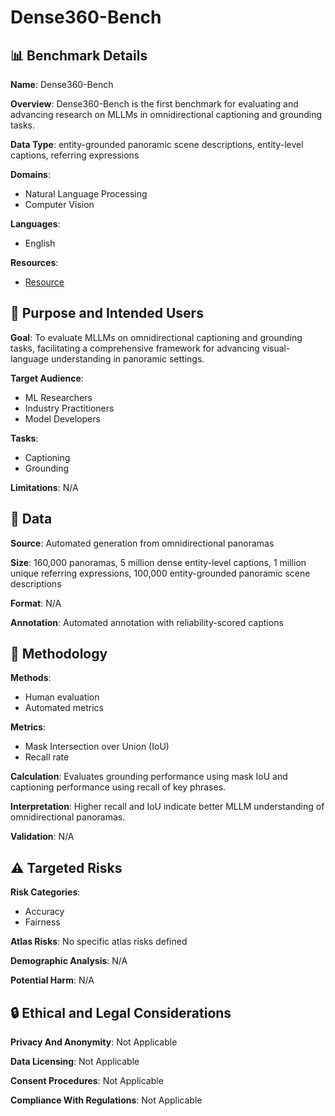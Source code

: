 # Dense360-Bench

## 📊 Benchmark Details

**Name**: Dense360-Bench

**Overview**: Dense360-Bench is the first benchmark for evaluating and advancing research on MLLMs in omnidirectional captioning and grounding tasks.

**Data Type**: entity-grounded panoramic scene descriptions, entity-level captions, referring expressions

**Domains**:
- Natural Language Processing
- Computer Vision

**Languages**:
- English

**Resources**:
- [Resource](N/A)

## 🎯 Purpose and Intended Users

**Goal**: To evaluate MLLMs on omnidirectional captioning and grounding tasks, facilitating a comprehensive framework for advancing visual-language understanding in panoramic settings.

**Target Audience**:
- ML Researchers
- Industry Practitioners
- Model Developers

**Tasks**:
- Captioning
- Grounding

**Limitations**: N/A

## 💾 Data

**Source**: Automated generation from omnidirectional panoramas

**Size**: 160,000 panoramas, 5 million dense entity-level captions, 1 million unique referring expressions, 100,000 entity-grounded panoramic scene descriptions

**Format**: N/A

**Annotation**: Automated annotation with reliability-scored captions

## 🔬 Methodology

**Methods**:
- Human evaluation
- Automated metrics

**Metrics**:
- Mask Intersection over Union (IoU)
- Recall rate

**Calculation**: Evaluates grounding performance using mask IoU and captioning performance using recall of key phrases.

**Interpretation**: Higher recall and IoU indicate better MLLM understanding of omnidirectional panoramas.

**Validation**: N/A

## ⚠️ Targeted Risks

**Risk Categories**:
- Accuracy
- Fairness

**Atlas Risks**:
No specific atlas risks defined

**Demographic Analysis**: N/A

**Potential Harm**: N/A

## 🔒 Ethical and Legal Considerations

**Privacy And Anonymity**: Not Applicable

**Data Licensing**: Not Applicable

**Consent Procedures**: Not Applicable

**Compliance With Regulations**: Not Applicable
